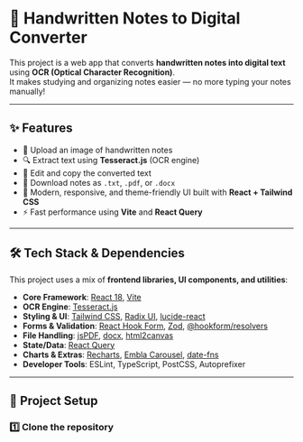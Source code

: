 
# 📝 Handwritten Notes to Digital Converter

This project is a web app that converts **handwritten notes into digital text** using **OCR (Optical Character Recognition)**.  
It makes studying and organizing notes easier — no more typing your notes manually!  

---

## ✨ Features

- 📸 Upload an image of handwritten notes  
- 🔍 Extract text using **Tesseract.js** (OCR engine)  
- 📝 Edit and copy the converted text  
- 💾 Download notes as `.txt`, `.pdf`, or `.docx`  
- 🎨 Modern, responsive, and theme-friendly UI built with **React + Tailwind CSS**  
- ⚡ Fast performance using **Vite** and **React Query**  

---

## 🛠️ Tech Stack & Dependencies

This project uses a mix of **frontend libraries, UI components, and utilities**:

- **Core Framework**: [React 18](https://react.dev/), [Vite](https://vitejs.dev/)  
- **OCR Engine**: [Tesseract.js](https://github.com/naptha/tesseract.js)  
- **Styling & UI**: [Tailwind CSS](https://tailwindcss.com/), [Radix UI](https://www.radix-ui.com/), [lucide-react](https://lucide.dev/)  
- **Forms & Validation**: [React Hook Form](https://react-hook-form.com/), [Zod](https://zod.dev/), [@hookform/resolvers](https://github.com/react-hook-form/resolvers)  
- **File Handling**: [jsPDF](https://github.com/parallax/jsPDF), [docx](https://github.com/dolanmiu/docx), [html2canvas](https://github.com/niklasvh/html2canvas)  
- **State/Data**: [React Query](https://tanstack.com/query/latest)  
- **Charts & Extras**: [Recharts](https://recharts.org/), [Embla Carousel](https://www.embla-carousel.com/), [date-fns](https://date-fns.org/)  
- **Developer Tools**: ESLint, TypeScript, PostCSS, Autoprefixer  

---

## 📂 Project Setup

### 1️⃣ Clone the repository
```bash

